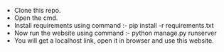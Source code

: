 - Clone this repo.
- Open the cmd.
- Install requirements using command :- pip install -r requirements.txt
- Now run the website using command :- python manage.py runserver
- You will get a localhost link, open it in browser and use this website.
